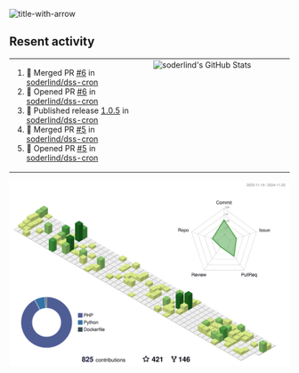
![title-with-arrow](https://github.com/soderlind/soderlind/assets/1649452/0f685042-97c3-46ba-b290-804d07f05370)



## Resent activity

<table width="100%" border="0"><tr><td width="49%">

<!--START_SECTION:activity-->
1. 🎉 Merged PR [#6](https://github.com/soderlind/dss-cron/pull/6) in [soderlind/dss-cron](https://github.com/soderlind/dss-cron)
2. 💪 Opened PR [#6](https://github.com/soderlind/dss-cron/pull/6) in [soderlind/dss-cron](https://github.com/soderlind/dss-cron)
3. 🚀 Published release [1.0.5](https://github.com/soderlind/dss-cron/releases/tag/1.0.5) in [soderlind/dss-cron](https://github.com/soderlind/dss-cron)
4. 🎉 Merged PR [#5](https://github.com/soderlind/dss-cron/pull/5) in [soderlind/dss-cron](https://github.com/soderlind/dss-cron)
5. 💪 Opened PR [#5](https://github.com/soderlind/dss-cron/pull/5) in [soderlind/dss-cron](https://github.com/soderlind/dss-cron)
<!--END_SECTION:activity-->
  </td>
<td width="49%" valign="top">
     <img  alt="soderlind's GitHub Stats" src="https://awesome-github-stats.azurewebsites.net/user-stats/soderlind?cardType=octocat&theme=github&preferLogin=false&Title=FFFFFF&Border=FFFFFF" />
</td></tr></table>


![](./profile-3d-contrib/profile-green-animate.svg)


